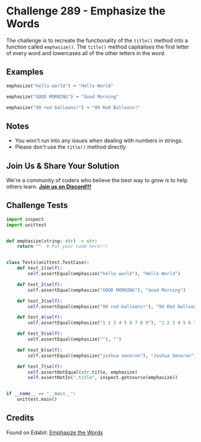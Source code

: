 # Challenge 289 - Emphasize the Words

The challenge is to recreate the functionality of the `title()` method into a function called `emphasize()`. The `title()` method capitalises the first letter of every word and lowercases all of the other letters in the word.

## Examples
```python
emphasize("hello world") ➞ "Hello World"

emphasize("GOOD MORNING") ➞ "Good Morning"

emphasize("99 red balloons!") ➞ "99 Red Balloons!"
```
## Notes

- You won't run into any issues when dealing with numbers in strings.
- Please don't use the `title()` method directly

## Join Us & Share Your Solution

We're a community of coders who believe the best way to grow is to help others learn. **[Join us on Discord!!!](https://discord.gg/sfHykntuGy)**

## Challenge Tests
```python
import inspect
import unittest


def emphasize(string: str) -> str:
    return ""  # Put your code here!!!


class Tests(unittest.TestCase):
    def test_1(self):
        self.assertEqual(emphasize("hello world"), "Hello World")

    def test_2(self):
        self.assertEqual(emphasize("GOOD MORNING"), "Good Morning")

    def test_3(self):
        self.assertEqual(emphasize("99 red balloons!"), "99 Red Balloons!")

    def test_4(self):
        self.assertEqual(emphasize("1 2 3 4 5 6 7 8 9"), "1 2 3 4 5 6 7 8 9")

    def test_5(self):
        self.assertEqual(emphasize(""), "")

    def test_6(self):
        self.assertEqual(emphasize("joshua senoron"), "Joshua Senoron")

    def test_7(self):
        self.assertNotEqual(str.title, emphasize)
        self.assertNotIn(".title", inspect.getsource(emphasize))


if __name__ == "__main__":
    unittest.main()
```
## Credits

Found on Edabit: [Emphasize the Words](https://edabit.com/challenge/K5277r6RmsJRSz27t)
